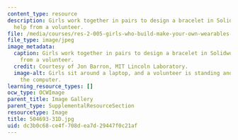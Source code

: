 ```yaml
---
content_type: resource
description: Girls work together in pairs to design a bracelet in Solidworks with
  help from a volunteer.
file: /media/courses/res-2-005-girls-who-build-make-your-own-wearables-workshop-spring-2015/dc3b0c68ce4f708dea7d29447f0c21af_504693-31D.jpg
file_type: image/jpeg
image_metadata:
  caption: Girls work together in pairs to design a bracelet in Solidworks with help
    from a volunteer.
  credit: Courtesy of Jon Barron, MIT Lincoln Laboratory.
  image-alt: Girls sit around a laptop, and a volunteer is standing and helping at
    the computer.
learning_resource_types: []
ocw_type: OCWImage
parent_title: Image Gallery
parent_type: SupplementalResourceSection
resourcetype: Image
title: 504693-31D.jpg
uid: dc3b0c68-ce4f-708d-ea7d-29447f0c21af
---
```

